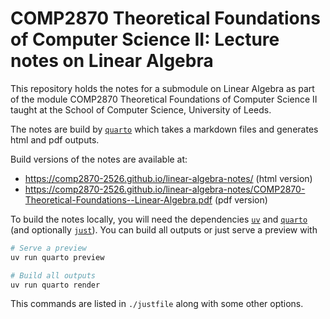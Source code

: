 # COMP2870 Theoretical Foundations of Computer Science II: Lecture notes on Linear Algebra

This repository holds the notes for a submodule on Linear Algebra as part of the module COMP2870 Theoretical Foundations of Computer Science II taught at the School of Computer Science, University of Leeds.

The notes are build by [`quarto`](https://quarto.org/) which takes a markdown files and generates html and pdf outputs.

Build versions of the notes are available at:

- <https://comp2870-2526.github.io/linear-algebra-notes/> (html version)
- <https://comp2870-2526.github.io/linear-algebra-notes/COMP2870-Theoretical-Foundations--Linear-Algebra.pdf> (pdf version)

To build the notes locally, you will need the dependencies [`uv`](https://docs.astral.sh/uv/) and [`quarto`](https://quarto.org/) (and optionally [`just`](https://github.com/casey/just)). You can build all outputs or just serve a preview with

``` sh
# Serve a preview
uv run quarto preview

# Build all outputs
uv run quarto render
```

This commands are listed in `./justfile` along with some other options.
